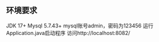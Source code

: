## 环境要求
JDK 17+
Mysql 5.7.43+
mysql账号admin，密码为123456
运行Application.java启动程序
访问http://localhost:8082/
